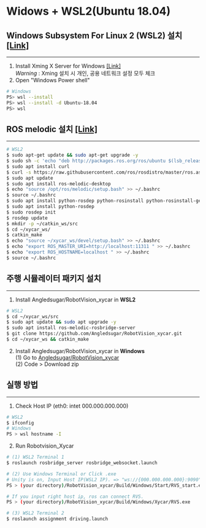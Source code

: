 # Widows + WSL2(Ubuntu 18.04)

## Windows Subsystem For Linux 2 (WSL2) 설치 [[Link]](https://learn.microsoft.com/ko-kr/windows/wsl/install)  
---
1. Install Xming X Server for Windows [[Link]](https://sourceforge.net/projects/xming/)  
*Warning* : Xming 설치 시 개인, 공용 네트워크 설정 모두 체크  
2. Open "Windows Power shell"  
```bash  
# Windows
PS> wsl --install  
PS> wsl --install -d Ubuntu-18.04  
PS> wsl
```

## ROS melodic 설치 [[Link]](http://wiki.ros.org/melodic/Installation/Ubuntu)
---
```bash
# WSL2
$ sudo apt-get update && sudo apt-get upgrade -y
$ sudo sh -c 'echo "deb http://packages.ros.org/ros/ubuntu $(lsb_release -sc) main" > /etc/apt/sources.list.d/ros-latest.list'  
$ sudo apt install curl  
$ curl -s https://raw.githubusercontent.com/ros/rosdistro/master/ros.asc | sudo apt-key add -  
$ sudo apt update  
$ sudo apt install ros-melodic-desktop  
$ echo "source /opt/ros/melodic/setup.bash" >> ~/.bashrc  
$ source ~/.bashrc  
$ sudo apt install python-rosdep python-rosinstall python-rosinstall-generator python-wstool build-essential  
$ sudo apt install python-rosdep  
$ sudo rosdep init  
$ rosdep update  
$ mkdir -p ~/catkin_ws/src  
$ cd ~/xycar_ws/  
$ catkin_make  
$ echo "source ~/xycar_ws/devel/setup.bash" >> ~/.bashrc  
$ echo "export ROS_MASTER_URI=http://localhost:11311 " >> ~/.bashrc  
$ echo "export ROS_HOSTNAME=localhost " >> ~/.bashrc  
$ source ~/.bashrc  
```

## 주행 시뮬레이터 패키지 설치
---
1. Install Angledsugar/RobotVision_xycar in **WSL2**
```bash
# WSL2
$ cd ~/xycar_ws/src  
$ sudo apt update && sudo apt upgrade -y  
$ sudo apt install ros-melodic-rosbridge-server  
$ git clone https://github.com/Angledsugar/RobotVision_xycar.git  
$ cd ~/xycar_ws && catkin_make
```
2. Install Angledsugar/RobotVision_xycar in **Windows**  
(1) Go to [Angledsugar/RobotVision_xycar](https://github.com/Angledsugar/RobotVision_xycar)  
(2) Code > Download zip  

## 실행 방법
---
1. Check Host IP (eth0: intet 000.000.000.000)
```bash
# WSL2
$ ifconfig  
# Windows
PS > wsl hostname -I
```
2. Run Robotvision_Xycar     
```bash
# (1) WSL2 Terminal 1 
$ roslaunch rosbridge_server rosbridge_websocket.launch
```  
```bash  
# (2) Use Windows Terminal or Click .exe
# Unity is on, Input Host IP(WSL2 IP). => "ws://{000.000.000.000}:9090" and Press "Enter".
PS > (your directory)/RobotVision_xycar/Build/Windows/Start/RVS_start.exe

# If you input right host ip, ros can connect RVS. 
PS > (your directory)/RobotVision_xycar/Build/Windows/Xycar/RVS.exe

```
```bash
# (3) WSL2 Terminal 2 
$ roslaunch assignment driving.launch   
```



